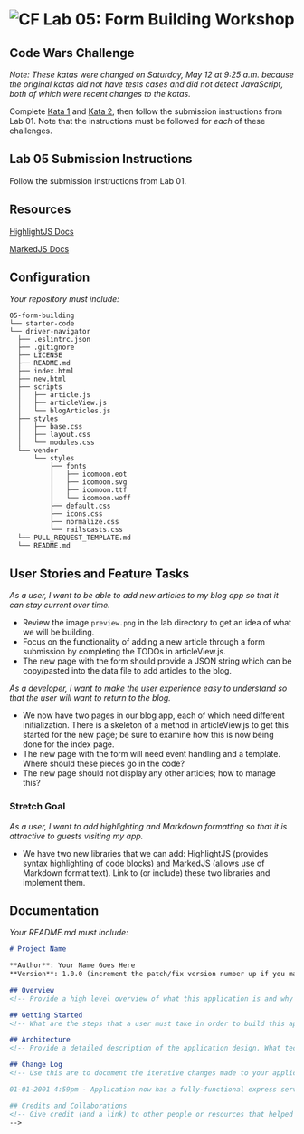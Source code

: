 ![CF](https://camo.githubusercontent.com/70edab54bba80edb7493cad3135e9606781cbb6b/687474703a2f2f692e696d6775722e636f6d2f377635415363382e706e67) Lab 05: Form Building Workshop
===
## Code Wars Challenge

*Note: These katas were changed on Saturday, May 12 at 9:25 a.m. because the original katas did not have tests cases and did not detect JavaScript, both of which were recent changes to the katas.*

Complete [Kata 1](https://www.codewars.com/kata/how-long-will-it-take-the-train-to-reach-its-final-destination/train/javascript) and [Kata 2](https://www.codewars.com/kata/convert-string-to-camel-case/train/javascript), then follow the submission instructions from Lab 01. Note that the instructions must be followed for *each* of these challenges.

## Lab 05 Submission Instructions
Follow the submission instructions from Lab 01.

## Resources  
[HighlightJS Docs](https://highlightjs.org/)

[MarkedJS Docs](https://github.com/chjj/marked)

## Configuration
_Your repository must include:_

```
05-form-building
└── starter-code
└── driver-navigator
  ├── .eslintrc.json
  ├── .gitignore
  ├── LICENSE
  ├── README.md
  ├── index.html
  ├── new.html
  ├── scripts
  │   ├── article.js
  │   ├── articleView.js
  │   └── blogArticles.js
  ├── styles
  │   ├── base.css
  │   ├── layout.css
  │   └── modules.css
  └── vendor
      └── styles
          ├── fonts
          │   ├── icomoon.eot
          │   ├── icomoon.svg
          │   ├── icomoon.ttf
          │   └── icomoon.woff
          ├── default.css
          ├── icons.css
          ├── normalize.css
          └── railscasts.css
  └── PULL_REQUEST_TEMPLATE.md
  └── README.md
```


## User Stories and Feature Tasks

*As a user, I want to be able to add new articles to my blog app so that it can stay current over time.*

- Review the image `preview.png` in the lab directory to get an idea of what we will be building.
- Focus on the functionality of adding a new article through a form submission by completing the TODOs in articleView.js.
- The new page with the form should provide a JSON string which can be copy/pasted into the data file to add articles to the blog.

*As a developer, I want to make the user experience easy to understand so that the user will want to return to the blog.*

- We now have two pages in our blog app, each of which need different initialization. There is a skeleton of a method in articleView.js to get this started for the new page; be sure to examine how this is now being done for the index page.
- The new page with the form will need event handling and a template. Where should these pieces go in the code?
- The new page should not display any other articles; how to manage this?

### Stretch Goal
*As a user, I want to add highlighting and Markdown formatting so that it is attractive to guests visiting my app.*

- We have two new libraries that we can add: HighlightJS (provides syntax highlighting of code blocks) and MarkedJS (allows use of Markdown format text). Link to (or include) these two libraries and implement them.

## Documentation
_Your README.md must include:_

```md
# Project Name

**Author**: Your Name Goes Here
**Version**: 1.0.0 (increment the patch/fix version number up if you make more commits past your first submission)

## Overview
<!-- Provide a high level overview of what this application is and why you are building it, beyond the fact that it's an assignment for a Code Fellows 301 class. (i.e. What's your problem domain?) -->

## Getting Started
<!-- What are the steps that a user must take in order to build this app on their own machine and get it running? -->

## Architecture
<!-- Provide a detailed description of the application design. What technologies (languages, libraries, etc) you're using, and any other relevant design information. -->

## Change Log
<!-- Use this are to document the iterative changes made to your application as each feature is successfully implemented. Use time stamps. Here's an examples:

01-01-2001 4:59pm - Application now has a fully-functional express server, with GET and POST routes for the book resource.

## Credits and Collaborations
<!-- Give credit (and a link) to other people or resources that helped you build this application. -->
-->
```
